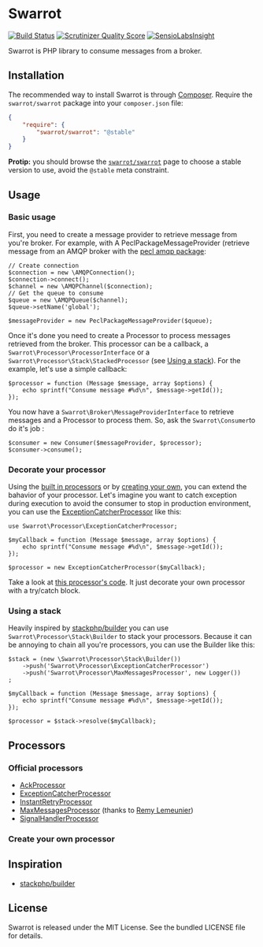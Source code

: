 # Swarrot

[![Build Status](https://travis-ci.org/swarrot/swarrot.png)](https://travis-ci.org/swarrot/swarrot)
[![Scrutinizer Quality Score](https://scrutinizer-ci.com/g/swarrot/swarrot/badges/quality-score.png?s=2c759b6224c762fc30a902d661b5512596060753)](https://scrutinizer-ci.com/g/swarrot/swarrot/)
[![SensioLabsInsight](https://insight.sensiolabs.com/projects/70007bd7-f9d8-460c-a35a-4e9fa1767ecb/big.png)](https://insight.sensiolabs.com/projects/70007bd7-f9d8-460c-a35a-4e9fa1767ecb)

Swarrot is PHP library to consume messages from a broker.

## Installation

The recommended way to install Swarrot is through
[Composer](http://getcomposer.org/). Require the `swarrot/swarrot` package
into your `composer.json` file:

```json
{
    "require": {
        "swarrot/swarrot": "@stable"
    }
}
```

**Protip:** you should browse the
[`swarrot/swarrot`](https://packagist.org/packages/swarrot/swarrot)
page to choose a stable version to use, avoid the `@stable` meta constraint.

## Usage

### Basic usage

First, you need to create a message provider to retrieve message from you're
broker. For example, with A PeclPackageMessageProvider (retrieve message from
an AMQP broker with the [pecl amqp package](http://pecl.php.net/package/amqp):

    // Create connection
    $connection = new \AMQPConnection();
    $connection->connect();
    $channel = new \AMQPChannel($connection);
    // Get the queue to consume
    $queue = new \AMQPQueue($channel);
    $queue->setName('global');

    $messageProvider = new PeclPackageMessageProvider($queue);

Once it's done you need to create a Processor to process messages retrieved
from the broker. This processor can be a callback, a
`Swarrot\Processor\ProcessorInterface` or a
`Swarrot\Processor\Stack\StackedProcessor` (see [Using a
stack](#using-a-stack)). For the example, let's use a simple callback:

    $processor = function (Message $message, array $options) {
        echo sprintf("Consume message #%d\n", $message->getId());
    });

You now have a `Swarrot\Broker\MessageProviderInterface` to retrieve messages
and a Processor to process them. So, ask the `Swarrot\Consumer`to do it's job :

    $consumer = new Consumer($messageProvider, $processor);
    $consumer->consume();

### Decorate your processor

Using the [built in processors](#official-processors) or by [creating your
own](#create-your-own-processor), you can extend the bahavior of your
processor. Let's imagine you want to catch exception during execution to avoid
the consumer to stop in production environment, you can use the
[ExceptionCatcherProcessor](https://github.com/swarrot/exception-catcher-processor)
like this:

    use Swarrot\Processor\ExceptionCatcherProcessor;

    $myCallback = function (Message $message, array $options) {
        echo sprintf("Consume message #%d\n", $message->getId());
    });

    $processor = new ExceptionCatcherProcessor($myCallback);

Take a look at [this processor's
code](https://github.com/swarrot/exception-catcher-processor/blob/master/src/Swarrot/Processor/ExceptionCatcherProcessor.php#L23).
It just decorate your own processor with a try/catch block.

### Using a stack

Heavily inspired by [stackphp/builder](https://github.com/stackphp/builder) you
can use `Swarrot\Processor\Stack\Builder` to stack your processors.
Because it can be annoying to chain all you're processors, you can use the
Builder like this:

    $stack = (new \Swarrot\Processor\Stack\Builder())
        ->push('Swarrot\Processor\ExceptionCatcherProcessor')
        ->push('Swarrot\Processor\MaxMessagesProcessor', new Logger())
    ;

    $myCallback = function (Message $message, array $options) {
        echo sprintf("Consume message #%d\n", $message->getId());
    });

    $processor = $stack->resolve($myCallback);

## Processors

### Official processors

* [AckProcessor](https://github.com/swarrot/ack-processor)
* [ExceptionCatcherProcessor](https://github.com/swarrot/exception-catcher-processor)
* [InstantRetryProcessor](https://github.com/swarrot/instant-retry-processor)
* [MaxMessagesProcessor](https://github.com/swarrot/max-messages-processor) (thanks to [Remy Lemeunier](https://github.com/remyLemeunier))
* [SignalHandlerProcessor](https://github.com/swarrot/signal-handler-processor)

### Create your own processor

## Inspiration

* [stackphp/builder](https://github.com/stackphp/builder)

## License

Swarrot is released under the MIT License. See the bundled LICENSE file for details.
